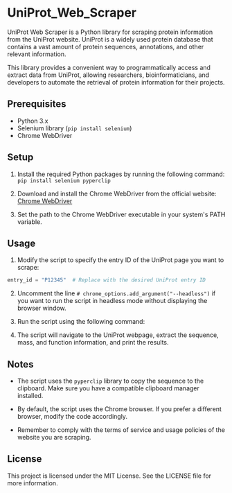 # UniProt_Web_Scraper

UniProt Web Scraper is a Python library for scraping protein information from the UniProt website. UniProt is a widely used protein database that contains a vast amount of protein sequences, annotations, and other relevant information.

This library provides a convenient way to programmatically access and extract data from UniProt, allowing researchers, bioinformaticians, and developers to automate the retrieval of protein information for their projects.

## Prerequisites

- Python 3.x
- Selenium library (`pip install selenium`)
- Chrome WebDriver

## Setup

1. Install the required Python packages by running the following command:
   ```pip install selenium pyperclip```
   
2. Download and install the Chrome WebDriver from the official website: [Chrome WebDriver](https://sites.google.com/a/chromium.org/chromedriver/)

3. Set the path to the Chrome WebDriver executable in your system's PATH variable.

## Usage

1. Modify the script to specify the entry ID of the UniProt page you want to scrape:
```python
entry_id = "P12345"  # Replace with the desired UniProt entry ID
```

2. Uncomment the line `# chrome_options.add_argument("--headless")` if you want to run the script in headless mode without displaying the browser window.

3. Run the script using the following command:

4. The script will navigate to the UniProt webpage, extract the sequence, mass, and function information, and print the results.

## Notes

- The script uses the `pyperclip` library to copy the sequence to the clipboard. Make sure you have a compatible clipboard manager installed.

- By default, the script uses the Chrome browser. If you prefer a different browser, modify the code accordingly.

- Remember to comply with the terms of service and usage policies of the website you are scraping.

## License
This project is licensed under the MIT License. See the LICENSE file for more information.
